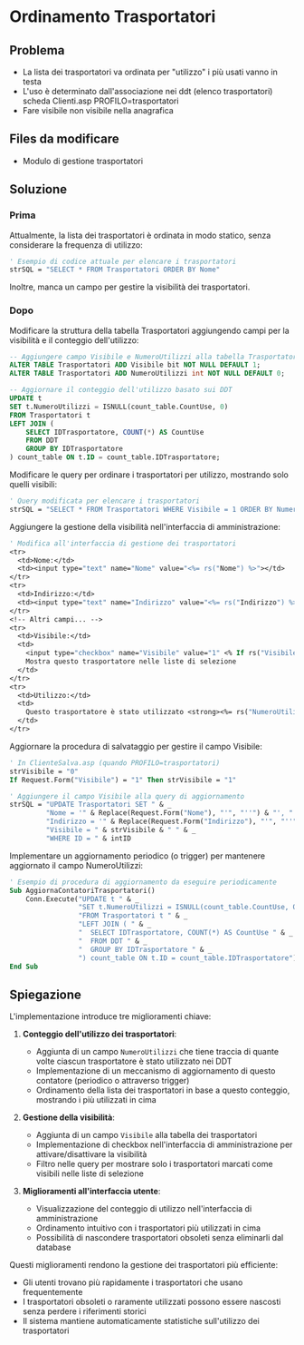 # Ordinamento Trasportatori

## Problema
- La lista dei trasportatori va ordinata per "utilizzo" i più usati vanno in testa
- L'uso è determinato dall'associazione nei ddt (elenco trasportatori) scheda Clienti.asp PROFILO=trasportatori
- Fare visibile non visibile nella anagrafica

## Files da modificare
- Modulo di gestione trasportatori

## Soluzione

### Prima
Attualmente, la lista dei trasportatori è ordinata in modo statico, senza considerare la frequenza di utilizzo:

```vb
' Esempio di codice attuale per elencare i trasportatori
strSQL = "SELECT * FROM Trasportatori ORDER BY Nome"
```

Inoltre, manca un campo per gestire la visibilità dei trasportatori.

### Dopo
Modificare la struttura della tabella Trasportatori aggiungendo campi per la visibilità e il conteggio dell'utilizzo:

```sql
-- Aggiungere campo Visibile e NumeroUtilizzi alla tabella Trasportatori
ALTER TABLE Trasportatori ADD Visibile bit NOT NULL DEFAULT 1;
ALTER TABLE Trasportatori ADD NumeroUtilizzi int NOT NULL DEFAULT 0;

-- Aggiornare il conteggio dell'utilizzo basato sui DDT
UPDATE t
SET t.NumeroUtilizzi = ISNULL(count_table.CountUse, 0)
FROM Trasportatori t
LEFT JOIN (
    SELECT IDTrasportatore, COUNT(*) AS CountUse
    FROM DDT
    GROUP BY IDTrasportatore
) count_table ON t.ID = count_table.IDTrasportatore;
```

Modificare le query per ordinare i trasportatori per utilizzo, mostrando solo quelli visibili:

```vb
' Query modificata per elencare i trasportatori
strSQL = "SELECT * FROM Trasportatori WHERE Visibile = 1 ORDER BY NumeroUtilizzi DESC, Nome"
```

Aggiungere la gestione della visibilità nell'interfaccia di amministrazione:

```vb
' Modifica all'interfaccia di gestione dei trasportatori
<tr>
  <td>Nome:</td>
  <td><input type="text" name="Nome" value="<%= rs("Nome") %>"></td>
</tr>
<tr>
  <td>Indirizzo:</td>
  <td><input type="text" name="Indirizzo" value="<%= rs("Indirizzo") %>"></td>
</tr>
<!-- Altri campi... -->
<tr>
  <td>Visibile:</td>
  <td>
    <input type="checkbox" name="Visibile" value="1" <% If rs("Visibile") = True Then Response.Write "checked" %>>
    Mostra questo trasportatore nelle liste di selezione
  </td>
</tr>
<tr>
  <td>Utilizzo:</td>
  <td>
    Questo trasportatore è stato utilizzato <strong><%= rs("NumeroUtilizzi") %></strong> volte.
  </td>
</tr>
```

Aggiornare la procedura di salvataggio per gestire il campo Visibile:

```vb
' In ClienteSalva.asp (quando PROFILO=trasportatori)
strVisibile = "0"
If Request.Form("Visibile") = "1" Then strVisibile = "1"

' Aggiungere il campo Visibile alla query di aggiornamento
strSQL = "UPDATE Trasportatori SET " & _
         "Nome = '" & Replace(Request.Form("Nome"), "'", "''") & "', " & _
         "Indirizzo = '" & Replace(Request.Form("Indirizzo"), "'", "''") & "', " & _
         "Visibile = " & strVisibile & " " & _
         "WHERE ID = " & intID
```

Implementare un aggiornamento periodico (o trigger) per mantenere aggiornato il campo NumeroUtilizzi:

```vb
' Esempio di procedura di aggiornamento da eseguire periodicamente
Sub AggiornaContatoriTrasportatori()
    Conn.Execute("UPDATE t " & _
                 "SET t.NumeroUtilizzi = ISNULL(count_table.CountUse, 0) " & _
                 "FROM Trasportatori t " & _
                 "LEFT JOIN ( " & _
                 "  SELECT IDTrasportatore, COUNT(*) AS CountUse " & _
                 "  FROM DDT " & _
                 "  GROUP BY IDTrasportatore " & _
                 ") count_table ON t.ID = count_table.IDTrasportatore")
End Sub
```

## Spiegazione
L'implementazione introduce tre miglioramenti chiave:

1. **Conteggio dell'utilizzo dei trasportatori**:
   - Aggiunta di un campo `NumeroUtilizzi` che tiene traccia di quante volte ciascun trasportatore è stato utilizzato nei DDT
   - Implementazione di un meccanismo di aggiornamento di questo contatore (periodico o attraverso trigger)
   - Ordinamento della lista dei trasportatori in base a questo conteggio, mostrando i più utilizzati in cima

2. **Gestione della visibilità**:
   - Aggiunta di un campo `Visibile` alla tabella dei trasportatori
   - Implementazione di checkbox nell'interfaccia di amministrazione per attivare/disattivare la visibilità
   - Filtro nelle query per mostrare solo i trasportatori marcati come visibili nelle liste di selezione

3. **Miglioramenti all'interfaccia utente**:
   - Visualizzazione del conteggio di utilizzo nell'interfaccia di amministrazione
   - Ordinamento intuitivo con i trasportatori più utilizzati in cima
   - Possibilità di nascondere trasportatori obsoleti senza eliminarli dal database

Questi miglioramenti rendono la gestione dei trasportatori più efficiente:
- Gli utenti trovano più rapidamente i trasportatori che usano frequentemente
- I trasportatori obsoleti o raramente utilizzati possono essere nascosti senza perdere i riferimenti storici
- Il sistema mantiene automaticamente statistiche sull'utilizzo dei trasportatori
